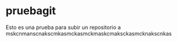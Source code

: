 # pruebagit
Esto es una prueba para subir un repositorio a mskcnmanscnakscmkasmckasmckmaskcmaksckasmcknakscnkas
